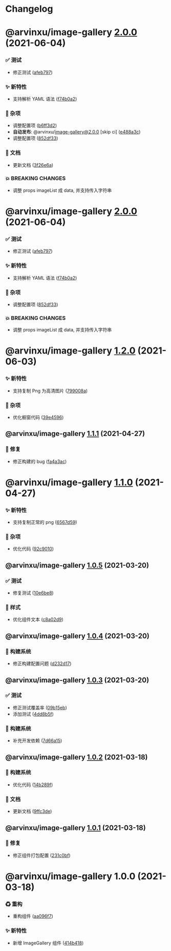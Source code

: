 # Changelog

# @arvinxu/image-gallery [2.0.0](https://github.com/arvinxx/components/compare/@arvinxu/image-gallery@1.2.0...@arvinxu/image-gallery@2.0.0) (2021-06-04)


### ✅ 测试

* 修正测试 ([afeb797](https://github.com/arvinxx/components/commit/afeb797))


### ✨ 新特性

* 支持解析 YAML 语法 ([f74b0a2](https://github.com/arvinxx/components/commit/f74b0a2))


### 🎫 杂项

* 调整配置项 ([b6ff3d2](https://github.com/arvinxx/components/commit/b6ff3d2))
* **自动发布**: @arvinxu/image-gallery@2.0.0 [skip ci] ([e488a3c](https://github.com/arvinxx/components/commit/e488a3c))
* 调整配置项 ([852df33](https://github.com/arvinxx/components/commit/852df33))


### 📝 文档

* 更新文档 ([3f26e6a](https://github.com/arvinxx/components/commit/3f26e6a))


### 💥 BREAKING CHANGES

* 调整 props imageList 成 data, 并支持传入字符串

# @arvinxu/image-gallery [2.0.0](https://github.com/arvinxx/components/compare/@arvinxu/image-gallery@1.2.0...@arvinxu/image-gallery@2.0.0) (2021-06-04)


### ✅ 测试

* 修正测试 ([afeb797](https://github.com/arvinxx/components/commit/afeb797))


### ✨ 新特性

* 支持解析 YAML 语法 ([f74b0a2](https://github.com/arvinxx/components/commit/f74b0a2))


### 🎫 杂项

* 调整配置项 ([852df33](https://github.com/arvinxx/components/commit/852df33))


### 💥 BREAKING CHANGES

* 调整 props imageList 成 data, 并支持传入字符串

# @arvinxu/image-gallery [1.2.0](https://github.com/arvinxx/components/compare/@arvinxu/image-gallery@1.1.1...@arvinxu/image-gallery@1.2.0) (2021-06-03)


### ✨ 新特性

* 支持复制 Png 为高清图片 ([799008a](https://github.com/arvinxx/components/commit/799008a))


### 🎫 杂项

* 优化橱窗代码 ([39e4596](https://github.com/arvinxx/components/commit/39e4596))

## @arvinxu/image-gallery [1.1.1](https://github.com/arvinxx/components/compare/@arvinxu/image-gallery@1.1.0...@arvinxu/image-gallery@1.1.1) (2021-04-27)


### 🐛 修复

* 修正构建的 bug ([fa4a3ac](https://github.com/arvinxx/components/commit/fa4a3ac))

# @arvinxu/image-gallery [1.1.0](https://github.com/arvinxx/components/compare/@arvinxu/image-gallery@1.0.5...@arvinxu/image-gallery@1.1.0) (2021-04-27)


### ✨ 新特性

* 支持复制正常的 png ([6567d59](https://github.com/arvinxx/components/commit/6567d59))


### 🎫 杂项

* 优化代码 ([92c9010](https://github.com/arvinxx/components/commit/92c9010))

## @arvinxu/image-gallery [1.0.5](https://github.com/arvinxx/components/compare/@arvinxu/image-gallery@1.0.4...@arvinxu/image-gallery@1.0.5) (2021-03-20)


### ✅ 测试

* 修复测试 ([10e6be8](https://github.com/arvinxx/components/commit/10e6be8))


### 💄 样式

* 优化组件文本 ([c8a02d9](https://github.com/arvinxx/components/commit/c8a02d9))

## @arvinxu/image-gallery [1.0.4](https://github.com/arvinxx/components/compare/@arvinxu/image-gallery@1.0.3...@arvinxu/image-gallery@1.0.4) (2021-03-20)


### 👷 构建系统

* 修正构建配置问题 ([d232d17](https://github.com/arvinxx/components/commit/d232d17))

## @arvinxu/image-gallery [1.0.3](https://github.com/arvinxx/components/compare/@arvinxu/image-gallery@1.0.2...@arvinxu/image-gallery@1.0.3) (2021-03-20)


### ✅ 测试

* 修正测试覆盖率 ([09b15eb](https://github.com/arvinxx/components/commit/09b15eb))
* 添加测试 ([4dd8b5f](https://github.com/arvinxx/components/commit/4dd8b5f))


### 👷 构建系统

* 补充开发依赖 ([7d66a15](https://github.com/arvinxx/components/commit/7d66a15))

## @arvinxu/image-gallery [1.0.2](https://github.com/arvinxx/components/compare/@arvinxu/image-gallery@1.0.1...@arvinxu/image-gallery@1.0.2) (2021-03-18)


### 👷 构建系统

* 优化代码 ([14b289f](https://github.com/arvinxx/components/commit/14b289f))


### 📝 文档

* 更新文档 ([9ffc3de](https://github.com/arvinxx/components/commit/9ffc3de))

## @arvinxu/image-gallery [1.0.1](https://github.com/arvinxx/components/compare/@arvinxu/image-gallery@1.0.0...@arvinxu/image-gallery@1.0.1) (2021-03-18)


### 🐛 修复

* 修正组件打包配置 ([231c0bf](https://github.com/arvinxx/components/commit/231c0bf))

# @arvinxu/image-gallery 1.0.0 (2021-03-18)


### ♻ 重构

* 重构组件 ([aa096f7](https://github.com/arvinxx/components/commit/aa096f7))


### ✨ 新特性

* 新增 ImageGallery 组件 ([414b418](https://github.com/arvinxx/components/commit/414b418))
